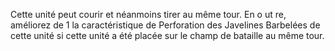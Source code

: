 Cette unité peut courir et néanmoins tirer au même tour. En o ut re, améliorez de 1 la caractéristique de Perforation des Javelines Barbelées de cette unité si cette unité a été placée sur le champ de bataille au même  tour. 